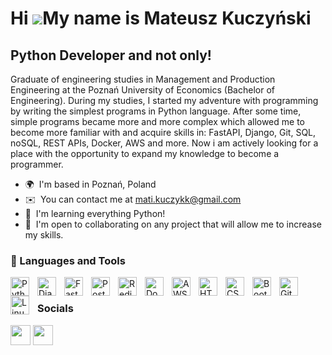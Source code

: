Hi ![](https://user-images.githubusercontent.com/18350557/176309783-0785949b-9127-417c-8b55-ab5a4333674e.gif)My name is Mateusz Kuczyński
=========================================================================================================================================

Python Developer and not only!
-----------------

Graduate of engineering studies in Management and Production Engineering at the Poznań University of Economics (Bachelor of Engineering). During my studies, I started my adventure with programming by writing the simplest programs in Python language. After some time, simple programs became more and more complex which allowed me to become more familiar with and acquire skills in: FastAPI, Django, Git, SQL, noSQL, REST APIs, Docker, AWS and more. Now i am actively looking for a place with the opportunity to expand my knowledge to become a programmer.

*   🌍  I'm based in Poznań, Poland
*   ✉️  You can contact me at [mati.kuczykk@gmail.com](mailto:mati.kuczykk@gmail.com)
*   🧠  I'm learning everything Python!
*   🤝  I'm open to collaborating on any project that will allow me to increase my skills.
  
  ### 🧰 Languages and Tools


<img align="left" alt="Python" width="30px" style="padding-right:10px;" src="https://cdn.jsdelivr.net/gh/devicons/devicon/icons/python/python-original.svg" />
<img <img align="left" alt="Django" width="30px" style="padding-right:10px;"src="https://cdn.jsdelivr.net/gh/devicons/devicon/icons/django/django-plain.svg"/>
<img <img align="left" alt="FastAPI" width="30px" style="padding-right:10px;"src="https://cdn.jsdelivr.net/gh/devicons/devicon/icons/fastapi/fastapi-original-wordmark.svg"/>
<img align="left" alt="Postgresql" width="30px" style="padding-right:10px;"src="https://cdn.jsdelivr.net/gh/devicons/devicon/icons/postgresql/postgresql-original-wordmark.svg" />
<img align="left" alt="Redis" width="30px" style="padding-right:10px;"src="https://cdn.jsdelivr.net/gh/devicons/devicon/icons/redis/redis-original-wordmark.svg" />
<img <img align="left" alt="Docker" width="30px" style="padding-right:10px;"src="https://cdn.jsdelivr.net/gh/devicons/devicon/icons/docker/docker-original.svg" />
<img <img align="left" alt="AWS" width="30px" style="padding-right:10px;" src="https://cdn.jsdelivr.net/gh/devicons/devicon/icons/amazonwebservices/amazonwebservices-plain-wordmark.svg"/>
<img align="left" alt="HTML" width="30px" style="padding-right:10px;" src="https://cdn.jsdelivr.net/gh/devicons/devicon/icons/html5/html5-plain.svg" />
<img align="left" alt="CSS" width="30px" style="padding-right:10px;" src="https://cdn.jsdelivr.net/gh/devicons/devicon/icons/css3/css3-plain.svg" />
<img <img align="left" alt="Bootstrap" width="30px" style="padding-right:10px;"src="https://cdn.jsdelivr.net/gh/devicons/devicon/icons/bootstrap/bootstrap-original.svg" />
<img align="left" alt="Git" width="30px" style="padding-right:10px;" src="https://cdn.jsdelivr.net/gh/devicons/devicon/icons/git/git-original.svg" />
<img align="left" alt="Linux" width="30px" style="padding-right:10px;" src="https://cdn.jsdelivr.net/gh/devicons/devicon/icons/linux/linux-original.svg" />
<br/>
                    
 ### Socials
                  
<p align="left">
<a href="https://linkedin.com/in/mateuszkuczyński" target="_blank" rel="noreferrer"><img src="https://raw.githubusercontent.com/danielcranney/readme-generator/main/public/icons/socials/linkedin.svg" width="32" height="32" /></a>
<a href="https://github.com/mateuszkuczykkuczynski" target="_blank" rel="noreferrer"><img src="https://raw.githubusercontent.com/danielcranney/readme-generator/main/public/icons/socials/github.svg" width="32" height="32" /></a></p>
